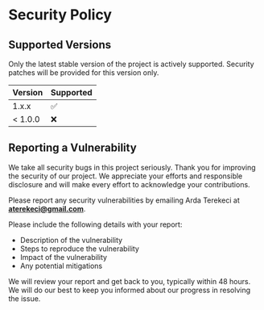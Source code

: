 # Security Policy

## Supported Versions

Only the latest stable version of the project is actively supported. Security patches will be provided for this version only.

| Version | Supported          |
| ------- | ------------------ |
| 1.x.x   | :white_check_mark: |
| < 1.0.0 | :x:                |

## Reporting a Vulnerability

We take all security bugs in this project seriously. Thank you for improving the security of our project. We appreciate your efforts and responsible disclosure and will make every effort to acknowledge your contributions.

Please report any security vulnerabilities by emailing Arda Terekeci at **aterekeci@gmail.com**.

Please include the following details with your report:

*   Description of the vulnerability
*   Steps to reproduce the vulnerability
*   Impact of the vulnerability
*   Any potential mitigations

We will review your report and get back to you, typically within 48 hours. We will do our best to keep you informed about our progress in resolving the issue. 